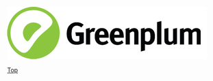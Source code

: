 ![Greenplum](https://github.com/syuja/GreenPlumSetup/blob/master/img/greenplum-logo.png)
<a id='top'></a>    




[Top](#top) 
